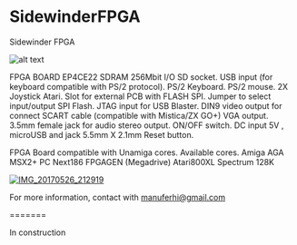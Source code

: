 # SidewinderFPGA
Sidewinder FPGA

![alt text](https://i.postimg.cc/pr5QGMW4/IMG-20181014-200007.jpg)

FPGA BOARD EP4CE22 
SDRAM 256Mbit
I/O
SD socket.
USB input (for keyboard compatible with PS/2 protocol).
PS/2 Keyboard.
PS/2 mouse.
2X Joystick Atari.
Slot for external PCB with FLASH SPI.
Jumper to select input/output SPI Flash.
JTAG input for USB Blaster.
DIN9 video output for connect SCART cable (compatible with Mistica/ZX GO+)
VGA output.
3.5mm female jack for audio stereo output.
ON/OFF switch.
DC input 5V , microUSB and jack 5.5mm X 2.1mm
Reset button.

FPGA Board compatible with Unamiga cores.
Available cores.
	Amiga AGA
	MSX2+
	PC Next186
	FPGAGEN (Megadrive)
	Atari800XL
	Spectrum 128K
	




<a href='https://postimg.org/image/gi1a48ghb/' target='_blank'><img src='https://i.postimg.cc/NjcVHpbB/IMG-20181014-200055.jpg' border='0' alt='IMG_20170526_212919'/></a>






For more information, contact with manuferhi@gmail.com

=======

In construction

